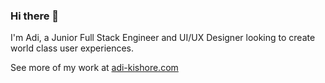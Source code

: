 ### Hi there 👋

I'm Adi, a Junior Full Stack Engineer and UI/UX Designer looking to create world class user experiences.

See more of my work at [adi-kishore.com](https://www.adi-kishore.com)
